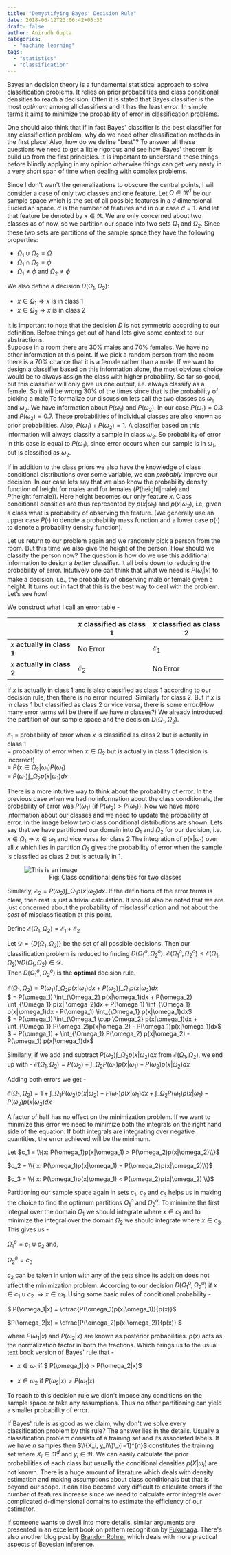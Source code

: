 ```yaml
---
title: "Demystifying Bayes' Decision Rule"
date: 2018-06-12T23:06:42+05:30
draft: false
author: Anirudh Gupta
categories:
  - "machine learning"
tags:
  - "statistics"
  - "classification"
---
```

Bayesian decision theory is a fundamental statistical approach to solve classification problems. It relies on prior probabilities and class conditional densities to reach a decision. Often it is stated that Bayes classifier is the most *optimum* among all classifiers and it has the least *error*. In simple terms it aims to minimize the probability of error in classification problems. 

One should also think that if in fact Bayes' classifier is the best classifier for any classification problem, why do we need other classification methods in the first place! Also, how do we define "best"? To answer all these questions we need to get a little rigorous and see how Bayes' theorem is build up from the first principles. It is important to understand these things before blindly applying in my opinion otherwise things can get very nasty in a very short span of time when dealing with complex problems.

Since I don't wan't the generalizations to obscure the central points, I will consider a case of only two classes and one feature. Let $\Omega \in \Re^d$ be our sample space which is the set of all possible features in a $d$ dimensional Eucledian space. $d$ is the number of features and in our case $d = 1$. And let that feature be denoted by $x \in \Re$. We are only concerned about two classes as of now, so we partition our space into two sets $\Omega_1$ and $\Omega_2$. Since these two sets are partitions of the sample space they have the following properties: 

- $\Omega_1 \cup \Omega_2 = \Omega$ 
- $\Omega_1 \cap \Omega_2 = \phi$
- $\Omega_1 \ne \phi$ and $\Omega_2 \ne \phi$

We also define a decision $D(\Omega_1, \Omega_2)$:

- $x \in \Omega_1 \Longrightarrow x$ is in class 1 
- $x \in \Omega_2 \Longrightarrow x$ is in class 2 

It is important to note that the decision $D$ is not symmetric according to our definition. Before things get out of hand lets give some context to our abstractions.  
Suppose in a room there are 30% males and 70% females. We have no other information at this point. If we pick a random person from the room there is a 70% chance that it is a female rather than a male. If we want to design a classifier based on this information alone, the most obvious choice would be to always assign the class with higher probability. So far so good, but this classifier will only give us one output, i.e. always classify as a female. So it will be wrong 30% of the times since that is the probability of picking a male.To formalize our discussion lets call the two classes as $\omega_1$ and $\omega_2$. We have information about $P(\omega_1)$ and $P(\omega_2)$. In our case $P(\omega_1) = 0.3$ and $P(\omega_2) = 0.7$. These probabilities of individual classes are also known as prior probabilities. Also, $P(\omega_1) + P(\omega_2) = 1$. A classifier based on this information will always classify a sample in class $\omega_2$. So probability of error in this case is equal to $P(\omega_1)$, since error occurs when our sample is in $\omega_1$, but is classified as $\omega_2$.

If in addition to the class priors we also have the knowledge of class conditional distributions over some variable, we can *probably* improve our decision. In our case lets say that we also know the probability density function of height for males and for females ($P$(height|male) and $P$(height|female)). Here height becomes our only feature $x$. Class conditional densities are thus represented by $p(x|\omega_1)$ and $p(x|\omega_2)$, i.e, given a class what is probability of observing the feature. (We generally use an upper case $P(\cdot)$ to denote a probability mass function and a lower case $p(\cdot)$ to denote a probability density function). 

Let us return to our problem again and we randomly pick a person from the room. But this time we also give the height of the person. How should we classify the person now? The question is how do we use this additional information to design a *better* classifier. It all boils down to reducing the probability of error. Intutively one can think that what we need is $P(\omega_i|x)$ to make a decision, i.e., the probability of observing male or female given a height. It turns out in fact that this is the best way to deal with the problem. Let’s see *how*! 

We construct what I call an error table - 

|                               | $x$ classified as class 1 | $x$ classified as class 2 |
| ----------------------------- | --------------------------- | --------------------------- |
| $x$ **actually in class 1** | No Error                    | $\mathcal{E}_1$        |
| $x$ **actually in class 2** | $\mathcal{E}_2$           | No Error                    |

If $x$ is actually in class 1 and is also classified as class 1 according to our decision rule, then there is no error incurred. Similarly for class 2. But if $x$ is in class 1 but classified as class 2 or vice versa, there is some error.(How many error terms will be there if we have $n$ classes?) We already introduced the partition of our sample space and the decision $D(\Omega_1, \Omega_2)$.   


$\mathcal{E}_1$ = probability of error when $x$ is classified as class 2 but is actually in class 1  
     = probability of error when $x \in \Omega_2$ but is actually in class 1 (decision is incorrect)  
     = $P(x \in \Omega_2 | \omega_1) P(\omega_1)$  
     = $P(\omega_1) \int\_{\Omega_2} p(x|\omega_1)dx$  

There is a more intutive way to think about the probability of error. In the previous case when we had no information about the class conditionals, the probability of error was $P(\omega_1)$ (if $P(\omega_2)>P(\omega_1)$). Now we have more information about our classes and we need to update the probability of error. In the image below two class conditional distributions are shown. Lets say that we have partitioned our domain into $\Omega_1$ and $\Omega_2$ for our decision, i.e. $x \in \Omega_1 \Longrightarrow x \in \omega_1$ and vice versa for class 2.The integration of $p(x|\omega_1)$ over all $x$ which lies in partition $\Omega_2$ gives the probability of error when the sample is classfied as class 2 but is actually in 1. 

<!--![This is an image](/bayes.png) -->
<figure>
  <img src="/bayes.png" alt="This is an image" title="Class conditional densities">
  <center>
  <figcaption>Fig: Class conditional densities for two classes</figcaption></center>
</figure>

Similarly, $\mathcal{E}_2 = P(\omega_2) \int\_{\Omega_1} p(x|\omega_2)dx$.  If the definitions of the error terms is clear, then rest is just a trivial calculation. It should also be noted that we are just concerned about the probability of misclassification and not about the *cost* of misclassification at this point.

Define $\mathcal{E}(\Omega_1, \Omega_2) = \mathcal{E}_1 + \mathcal{E}_2$ 

Let $\mathcal{D} = \{ D(\Omega_1, \Omega_2) \}$ be the set of all possible decisions. Then our classification problem is reduced to finding $D(\Omega_1^o, \Omega_2^o)$: 
$\mathcal{E}(\Omega_1^o, \Omega_2^o) \le \mathcal{E}(\Omega_1,\Omega_2) \forall D(\Omega_1, \Omega_2) \in \mathcal{D}$.  
Then $D(\Omega_1^o, \Omega_2^o)$ is the **optimal** decision rule. 

$\mathcal{E}(\Omega_1, \Omega_2) = P(\omega_1) \int\_{\Omega_2} p(x|\omega_1)dx + P(\omega_2) \int\_{\Omega_1}p(x|\omega_2)dx$  
$ = P(\omega_1) \int\_{\Omega_2} p(x|\omega_1)dx + P(\omega_2) \int\_{\Omega_1} p(x| \omega_2)dx + P(\omega_1) \int\_{\Omega_1} p(x|\omega_1)dx - P(\omega_1) \int\_{\Omega_1} p(x|\omega_1)dx$  
$ = P(\omega_1) \int\_{\Omega_1 \cup \Omega_2} p(x|\omega_1)dx + \int\_{\Omega_1} P(\omega_2)p(x|\omega_2) - P(\omega_1)p(x|\omega_1)dx$  
$ = P(\omega_1) + \int\_{\Omega_1} P(\omega_2) p(x|\omega_2) - P(\omega_1) p(x|\omega_1)dx$

Similarly, if we add and subtract $P(\omega_2) \int\_{\Omega_2} p(x|\omega_2)dx$ from $\mathcal{E}(\Omega_1,\Omega_2)$, we end up with - 
$\mathcal{E}(\Omega_1, \Omega_2) = P(\omega_2) + \int\_{\Omega_2} P(\omega_1)p(x|\omega_1) - P(\omega_2)p(x|\omega_2)dx$

Adding both errors we get - 

$\mathcal{E}(\Omega_1, \Omega_2) = 1 + \int\_{\Omega_1} P(\omega_2) p(x|\omega_2) - P(\omega_1) p(x|\omega_1) dx + \int\_{\Omega_2} P(\omega_1) p(x|\omega_1) - P(\omega_2) p(x|\omega_2) dx$ 

A factor of half has no effect on the minimization problem. If we want to minimize this error we need to minimize both the integrals on the right hand side of the equation. If both integrals are integrating over negative quantities, the error achieved will be the minimum. 

Let $c_1 = \\{x: P(\omega_1)p(x|\omega_1) > P(\omega_2)p(x|\omega_2)\\}$

$c_2 = \\{ x: P(\omega_1)p(x|\omega_1) = P(\omega_2)p(x|\omega_2)\\}$

$c_3 = \\{ x: P(\omega_1)p(x|\omega_1) < P(\omega_2)p(x|\omega_2) \\}$

Partitioning our sample space again in sets $c_1$, $c_2$ and $c_3$ helps us in making the choice to find the optimum partitions $\Omega_1^o$ and $\Omega_2^o$. To minimize the first integral over the domain $\Omega_1$ we should integrate where $x \in c_1$ and to minimize the integral over the domain $\Omega_2$ we should integrate where $x \in c_3$. This gives us - 

$\Omega_1^o = c_1 \cup c_2$ and, 

$\Omega_2^o = c_3$

$c_2$ can be taken in union with any of the sets since its addition does not affect the minimization problem. According to our decision $D(\Omega_1^o, \Omega_2^o)$ if $x \in c_1 \cup c_2$ $\Longrightarrow x \in \omega_1$. Using some basic rules of conditional probability - 

$ P(\omega_1|x) = \dfrac{P(\omega_1)p(x|\omega_1)}{p(x)}$

$P(\omega_2|x) = \dfrac{P(\omega_2)p(x|\omega_2)}{p(x)} $

where $P(\omega_1|x)$ and $P(\omega_2|x)$ are known as posterior probabilities. $p(x)$ acts as the normalization factor in both the fractions. Which brings us to the usual  text book version of Bayes' rule that - 

*  $x \in \omega_1$ if $ P(\omega_1|x) > P(\omega_2|x)$

* $x \in \omega_2$ if $P(\omega_2|x) > P(\omega_1|x)$

To reach to this decision rule we didn't impose any conditions on the sample space or take any assumptions. Thus no other partitioning can yield a smaller probability of error. 

If Bayes' rule is as good as we claim, why don't we solve every classification problem by this rule? The answer lies in the details. Usually a classification problem consists of a training set and its associated labels. If we have $n$ samples then $\\{X_i, y_i\\}\_{i=1}^{n}$ constitutes the training set where $X _i\in \Re^d$ and $y_i \in \Re$. We can easily calculate the prior probabilities of each class but usually the conditional densities $p(X|\omega_i)$ are not known. There is a huge amount of literature which deals with density estimation and making assumptions about class conditionals but that is beyond our scope. It can also become very difficult to calculate errors if the number of features increase since we need to calculate error integrals over complicated d-dimensional domains to estimate the efficiency of our estimator.

If someone wants to dwell into more details, similar arguments are presented in an excellent book on pattern recognition by [Fukunaga](https://www.sciencedirect.com/science/book/9780080478654). There's also another blog post by [Brandon Rohrer](https://brohrer.github.io/how_bayesian_inference_works.html) which deals with more practical aspects of Bayesian inference. 

